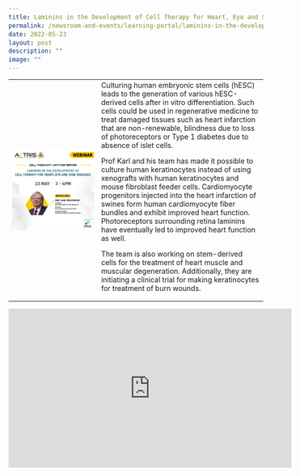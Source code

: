 ```yaml
---
title: Laminins in the Development of Cell Therapy for Heart, Eye and Skin Disease
permalink: /newsroom-and-events/learning-portal/laminins-in-the-development-of-cell-therapy-for-heart-eye/
date: 2022-05-23
layout: post
description: ""
image: ""
---
```

<table>
	<tbody>
		<tr>
			<td style="width:35%">
				<img src="/images/Learning%20Portal/2022/webinar_square-prof-karl.png">
			</td>
			<td style="width:65%">
Culturing human embryonic stem cells (hESC) leads to the generation of various hESC-derived cells after in vitro differentiation. Such cells could be used in regenerative medicine to treat damaged tissues such as heart infarction that are non-renewable, blindness due to loss of photoreceptors or Type 1 diabetes due to absence of islet cells.

Prof Karl and his team has made it possible to culture human keratinocytes instead of using xenografts with human keratinocytes and mouse fibroblast feeder cells. Cardiomyocyte progenitors injected into the heart infarction of swines form human cardiomyocyte fiber bundles and exhibit improved heart function. Photoreceptors surrounding retina laminins have eventually led to improved heart function as well.

The team is also working on stem-derived cells for the treatment of heart muscle and muscular degeneration. Additionally, they are initiating a clinical trial for making keratinocytes for treatment of burn wounds.
			</td>
		</tr>
	</tbody>
</table>

<iframe allowfullscreen="" allow="accelerometer; autoplay; clipboard-write; encrypted-media; gyroscope; picture-in-picture; web-share" frameborder="0" title="YouTube video player" src="https://www.youtube.com/embed/9J-sML1caHA?si=ySWfIVZhR6BuaFTh" height="315" width="560"></iframe>
